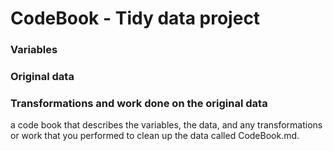 #  CodeBook - Tidy data project


### Variables


### Original data


### Transformations and work done on the original data
 a code book that describes the variables, the data, and any transformations or work that you performed to clean up the data called CodeBook.md. 
 
 


 
